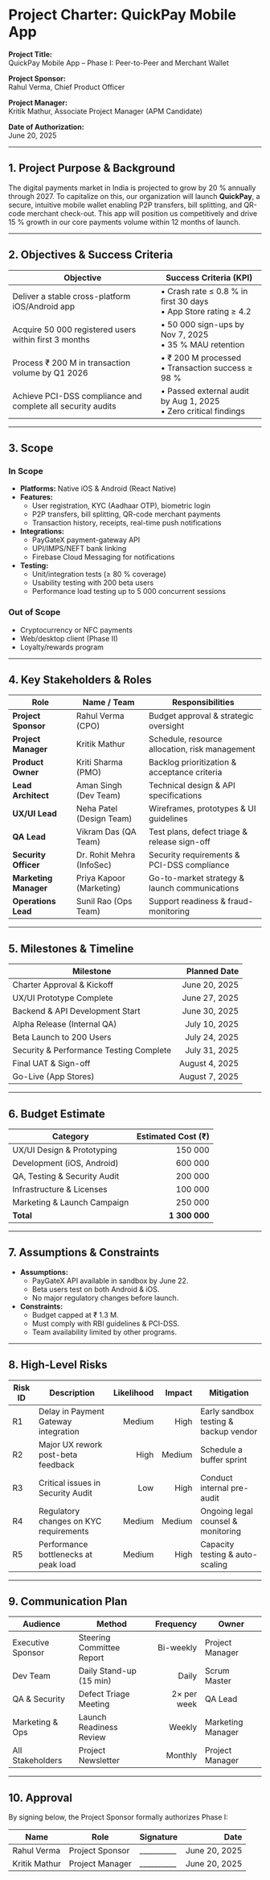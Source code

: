 # Project Charter: QuickPay Mobile App

**Project Title:**  
QuickPay Mobile App – Phase I: Peer-to-Peer and Merchant Wallet

**Project Sponsor:**  
Rahul Verma, Chief Product Officer

**Project Manager:**  
Kritik Mathur, Associate Project Manager (APM Candidate)

**Date of Authorization:**  
June 20, 2025

---

## 1. Project Purpose & Background  
The digital payments market in India is projected to grow by 20 % annually through 2027. To capitalize on this, our organization will launch **QuickPay**, a secure, intuitive mobile wallet enabling P2P transfers, bill splitting, and QR-code merchant check-out. This app will position us competitively and drive 15 % growth in our core payments volume within 12 months of launch.

---

## 2. Objectives & Success Criteria  

| Objective                                                                 | Success Criteria (KPI)                                          |
|---------------------------------------------------------------------------|-----------------------------------------------------------------|
| Deliver a stable cross-platform iOS/Android app                           | • Crash rate ≤ 0.8 % in first 30 days<br>• App Store rating ≥ 4.2 |
| Acquire 50 000 registered users within first 3 months                     | • 50 000 sign-ups by Nov 7, 2025<br>• 35 % MAU retention         |
| Process ₹ 200 M in transaction volume by Q1 2026                          | • ₹ 200 M processed<br>• Transaction success ≥ 98 %              |
| Achieve PCI-DSS compliance and complete all security audits               | • Passed external audit by Aug 1, 2025<br>• Zero critical findings|

---

## 3. Scope  

### In Scope  
- **Platforms:** Native iOS & Android (React Native)  
- **Features:**  
  - User registration, KYC (Aadhaar OTP), biometric login  
  - P2P transfers, bill splitting, QR-code merchant payments  
  - Transaction history, receipts, real-time push notifications  
- **Integrations:**  
  - PayGateX payment-gateway API  
  - UPI/IMPS/NEFT bank linking  
  - Firebase Cloud Messaging for notifications  
- **Testing:**  
  - Unit/integration tests (≥ 80 % coverage)  
  - Usability testing with 200 beta users  
  - Performance load testing up to 5 000 concurrent sessions  

### Out of Scope  
- Cryptocurrency or NFC payments  
- Web/desktop client (Phase II)  
- Loyalty/rewards program  

---

## 4. Key Stakeholders & Roles  

| Role                   | Name / Team                 | Responsibilities                                      |
|------------------------|-----------------------------|-------------------------------------------------------|
| **Project Sponsor**    | Rahul Verma (CPO)           | Budget approval & strategic oversight                 |
| **Project Manager**    | Kritik Mathur               | Schedule, resource allocation, risk management        |
| **Product Owner**      | Kriti Sharma (PMO)          | Backlog prioritization & acceptance criteria          |
| **Lead Architect**     | Aman Singh (Dev Team)       | Technical design & API specifications                 |
| **UX/UI Lead**         | Neha Patel (Design Team)    | Wireframes, prototypes & UI guidelines                |
| **QA Lead**            | Vikram Das (QA Team)        | Test plans, defect triage & release sign-off         |
| **Security Officer**   | Dr. Rohit Mehra (InfoSec)   | Security requirements & PCI-DSS compliance            |
| **Marketing Manager**  | Priya Kapoor (Marketing)    | Go-to-market strategy & launch communications          |
| **Operations Lead**    | Sunil Rao (Ops Team)        | Support readiness & fraud-monitoring                  |

---

## 5. Milestones & Timeline  

| Milestone                                  | Planned Date   |
|--------------------------------------------|---------------:|
| Charter Approval & Kickoff                 | June 20, 2025  |
| UX/UI Prototype Complete                   | June 27, 2025  |
| Backend & API Development Start            | June 30, 2025  |
| Alpha Release (Internal QA)                | July 10, 2025  |
| Beta Launch to 200 Users                   | July 24, 2025  |
| Security & Performance Testing Complete    | July 31, 2025  |
| Final UAT & Sign-off                       | August 4, 2025 |
| Go-Live (App Stores)                       | August 7, 2025 |

---

## 6. Budget Estimate  

| Category                      | Estimated Cost (₹)    |
|-------------------------------|----------------------:|
| UX/UI Design & Prototyping    | 150 000               |
| Development (iOS, Android)    | 600 000               |
| QA, Testing & Security Audit  | 200 000               |
| Infrastructure & Licenses     | 100 000               |
| Marketing & Launch Campaign   | 250 000               |
| **Total**                     | **1 300 000**         |

---

## 7. Assumptions & Constraints  

- **Assumptions:**  
  - PayGateX API available in sandbox by June 22.  
  - Beta users test on both Android & iOS.  
  - No major regulatory changes before launch.  
- **Constraints:**  
  - Budget capped at ₹ 1.3 M.  
  - Must comply with RBI guidelines & PCI-DSS.  
  - Team availability limited by other programs.

---

## 8. High-Level Risks  

| Risk ID | Description                        | Likelihood | Impact | Mitigation                         |
|---------|------------------------------------|-----------:|-------:|------------------------------------|
| R1      | Delay in Payment Gateway integration | Medium     | High   | Early sandbox testing & backup vendor |
| R2      | Major UX rework post-beta feedback   | High       | Medium | Schedule a buffer sprint            |
| R3      | Critical issues in Security Audit    | Low        | High   | Conduct internal pre-audit          |
| R4      | Regulatory changes on KYC requirements | Medium     | Medium | Ongoing legal counsel & monitoring  |
| R5      | Performance bottlenecks at peak load  | Medium     | High   | Capacity testing & auto-scaling      |

---

## 9. Communication Plan  

| Audience           | Method                    | Frequency       | Owner             |
|--------------------|---------------------------|----------------:|-------------------|
| Executive Sponsor  | Steering Committee Report | Bi-weekly       | Project Manager   |
| Dev Team           | Daily Stand-up (15 min)   | Daily           | Scrum Master      |
| QA & Security      | Defect Triage Meeting     | 2× per week     | QA Lead           |
| Marketing & Ops    | Launch Readiness Review   | Weekly          | Marketing Manager |
| All Stakeholders   | Project Newsletter        | Monthly         | Project Manager   |

---

## 10. Approval  

By signing below, the Project Sponsor formally authorizes Phase I:

| Name           | Role            | Signature | Date         |
|----------------|-----------------|-----------|-------------:|
| Rahul Verma    | Project Sponsor | __________| June 20, 2025 |
| Kritik Mathur  | Project Manager | __________| June 20, 2025 |
